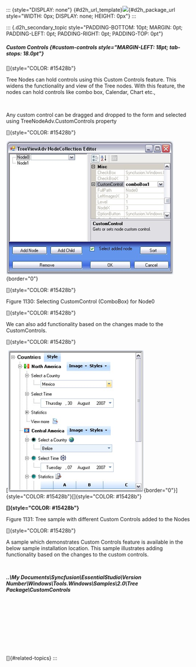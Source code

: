 ::: {style="DISPLAY: none"}
[](ms-xhelp:///?Id=d2h_url_template){#d2h_url_template}![](!package_url!){#d2h_package_url style="WIDTH: 0px; DISPLAY: none; HEIGHT: 0px"}
:::

::: {.d2h_secondary_topic style="PADDING-BOTTOM: 10pt; MARGIN: 0pt; PADDING-LEFT: 0pt; PADDING-RIGHT: 0pt; PADDING-TOP: 0pt"}
##### Custom Controls {#custom-controls style="MARGIN-LEFT: 18pt; tab-stops: 18.0pt"}

[]{style="COLOR: #15428b"} 

Tree Nodes can hold controls using this Custom Controls feature. This widens the functionality and view of the Tree nodes. With this feature, the nodes can hold controls like combo box, Calendar, Chart etc.,

 

Any custom control can be dragged and dropped to the form and selected using TreeNodeAdv.CustomControls property

[]{style="COLOR: #15428b"} 

![](ImagesExt/image76_1108.jpg){border="0"}

[]{style="COLOR: #15428b"} 

Figure 1130: Selecting CustomControl (ComboBox) for Node0

[]{style="COLOR: #15428b"} 

We can also add functionality based on the changes made to the CustomControls.

[]{style="COLOR: #15428b"} 

[![](ImagesExt/image76_1109.jpg){border="0"}]{style="COLOR: #15428b"}[]{style="COLOR: #15428b"}

**[]{style="COLOR: #15428b"}** 

Figure 1131: Tree sample with different Custom Controls added to the Nodes

[]{style="COLOR: #15428b"} 

A sample which demonstrates Custom Controls feature is available in the below sample installation location. This sample illustrates adding functionality based on the changes to the custom controls.

 

***..\\My Documents\\Syncfusion\\EssentialStudio\\Version Number\\Windows\\Tools.Windows\\Samples\\2.0\\Tree Package\\CustomControls***

 

 

 

 

 

[]{#related-topics}
:::
